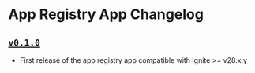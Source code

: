 # App Registry App Changelog

## [`v0.1.0`](https://github.com/ignite/apps/releases/tag/appregistry/v0.1.0)

* First release of the app registry app compatible with Ignite >= v28.x.y
